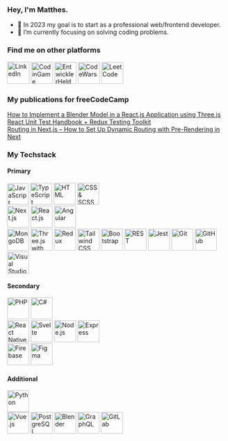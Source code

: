 ### Hey, I'm Matthes.

- 🎯 In 2023 my goal is to start as a professional web/frontend developer.
- 🌱 I’m currently focusing on solving coding problems.

### Find me on other platforms
<div>
  <a href="https://www.linkedin.com/in/matthes-b%C3%A4r-68199a256/"><img height="51" src="https://icon.icepanel.io/Technology/svg/LinkedIn.svg" alt="LinkedIn" title="LinkedIn" /></a>
  <a href="https://www.codingame.com/profile/a3dbd9f4eb4cd67d9377ec73dd9363e76178174"><img height="50" src="https://forum.codingame.com/uploads/default/original/3X/8/0/80dbeb5195f605287fea6abe403a1b8bd96abf17.png" alt="CodinGame" title="CodinGame" /></a>
  <a href="https://platform.entwicklerheld.de/publicprofile/fcaa9abbe1f4908ccfa369e97df66992"><img height="50" src="https://s3.eu-central-1.amazonaws.com/entwicklerheld-mobile-landing-page/eh_plumplori_1200x630.png" alt="EntwicklerHeld" title="EntwicklerHeld" /></a>
   <a href="https://www.codewars.com/users/DeerFutureMe"><img height="50" src="https://uploads-ssl.webflow.com/62e95dddfb380a0e61193e7d/6363e7db70db732290fa3db6_logo-256.png" alt="CodeWars" title="CodeWars" /></a>
   <a href="https://leetcode.com/DeerFutureMe/"><img height="50" src="https://leetcode.com/static/images/LeetCode_logo_rvs.png" alt="LeetCode" title="LeetCode" /></a>
</div>

### My publications for freeCodeCamp
<div>
  <a href="https://www.freecodecamp.org/news/blender-three-js-react-js/">How to Implement a Blender Model in a React.js Application using Three.js</a>
</div>
<div>
  <a href="https://www.freecodecamp.org/news/how-to-write-unit-tests-in-react-redux/">React Unit Test Handbook + Redux Testing Toolkit</a>
</div>
<div>
  <a href="https://www.freecodecamp.org/news/how-to-setup-dynamic-routing-in-nextjs/">Routing in Next.js – How to Set Up Dynamic Routing with Pre-Rendering in Next</a>
</div>

### My Techstack
  #### Primary
  <div>
    <img height="49" src="https://user-images.githubusercontent.com/25181517/117447155-6a868a00-af3d-11eb-9cfe-245df15c9f3f.png" alt="JavaScript" title="JavaScript" />
    <img height="50" src="https://user-images.githubusercontent.com/25181517/183890598-19a0ac2d-e88a-4005-a8df-1ee36782fde1.png" alt="TypeScript" title="TypeScript" />
    <img height="50" src="https://user-images.githubusercontent.com/25181517/192158954-f88b5814-d510-4564-b285-dff7d6400dad.png" alt="HTML" title="HTML" />
    <img height="50" src="https://user-images.githubusercontent.com/25181517/183898674-75a4a1b1-f960-4ea9-abcb-637170a00a75.png" alt="CSS & SCSS" title="CSS & SCSS" />
  </div>
  <div>
    <img src="https://icon.icepanel.io/Technology/png-shadow-512/Next.js.png" alt="Next.js" title="Next.js" height="50" style="display:inline-block;">
    <img src="https://user-images.githubusercontent.com/25181517/183897015-94a058a6-b86e-4e42-a37f-bf92061753e5.png" alt="React.js" title="React.js" height="50" style="display:inline-block;">
    <img src="https://user-images.githubusercontent.com/25181517/183890595-779a7e64-3f43-4634-bad2-eceef4e80268.png" alt="Angular" title="Angular" height="50" style="display:inline-block;">
  </div>
  <div>
    <img height="50" src="https://user-images.githubusercontent.com/25181517/182884177-d48a8579-2cd0-447a-b9a6-ffc7cb02560e.png" alt="MongoDB" title="MongoDB" />
    <img height="50" src="https://icon.icepanel.io/Technology/png-shadow-512/Three.js.png" alt="Three.js with React Three Fiber" title="Three.js with React Three Fiber" />
    <img height="50" src="https://user-images.githubusercontent.com/25181517/187896150-cc1dcb12-d490-445c-8e4d-1275cd2388d6.png" alt="Redux" title="Redux" />
    <img height="50" src="https://user-images.githubusercontent.com/25181517/202896760-337261ed-ee92-4979-84c4-d4b829c7355d.png" alt="Tailwind CSS" title="Tailwind CSS"/>
    <img height="50" src="https://user-images.githubusercontent.com/25181517/183898054-b3d693d4-dafb-4808-a509-bab54cf5de34.png" alt="Bootstrap" title="Bootstrap" />
    <img height="50" src="https://user-images.githubusercontent.com/25181517/192107858-fe19f043-c502-4009-8c47-476fc89718ad.png" alt="REST" title="REST" />
    <img height="50" src="https://user-images.githubusercontent.com/25181517/187955005-f4ca6f1a-e727-497b-b81b-93fb9726268e.png" alt="Jest" title="Jest" />
    <img height="50" src="https://user-images.githubusercontent.com/25181517/192108372-f71d70ac-7ae6-4c0d-8395-51d8870c2ef0.png" alt="Git" title="Git" />
    <img height="50" src="https://user-images.githubusercontent.com/25181517/192108374-8da61ba1-99ec-41d7-80b8-fb2f7c0a4948.png" alt="GitHub" title="GitHub" />
    <img height="50" src="https://user-images.githubusercontent.com/25181517/192108891-d86b6220-e232-423a-bf5f-90903e6887c3.png" alt="Visual Studio Code" title="Visual Studio Code" />
  </div>
  
  #### Secondary
  <div>
    <img height="50" src="https://user-images.githubusercontent.com/25181517/183570228-6a040b9f-3ddf-47a2-a201-743121dac664.png" alt="PHP" title="PHP"/>
    <img height="50" src="https://user-images.githubusercontent.com/25181517/121405384-444d7300-c95d-11eb-959f-913020d3bf90.png" alt="C#" title="C#"/>
  </div>
  
  <div>
    <img src="https://user-images.githubusercontent.com/25181517/183897015-94a058a6-b86e-4e42-a37f-bf92061753e5.png" alt="React Native" title="React Native" height="50" style="display:inline-block;">
    <img src="https://upload.wikimedia.org/wikipedia/commons/1/1b/Svelte_Logo.svg" alt="Svelte" title="Svelte" height="50" style="display:inline-block;">
    <img height="50" src="https://user-images.githubusercontent.com/25181517/183568594-85e280a7-0d7e-4d1a-9028-c8c2209e073c.png" alt="Node.js" title="Node.js" />
    <img height="50" src="https://user-images.githubusercontent.com/25181517/183859966-a3462d8d-1bc7-4880-b353-e2cbed900ed6.png" alt="Express" title="Express" />
  </div>
  
  <div>
    <img height="50" src="https://user-images.githubusercontent.com/25181517/189716855-2c69ca7a-5149-4647-936d-780610911353.png" alt="Firebase" title="Firebase" />
    <img height="50" src="https://user-images.githubusercontent.com/25181517/189715289-df3ee512-6eca-463f-a0f4-c10d94a06b2f.png" alt="Figma" title="Figma" />
  </div>
  
  #### Additional
  <div>
   <img height="50" src="https://user-images.githubusercontent.com/25181517/183423507-c056a6f9-1ba8-4312-a350-19bcbc5a8697.png" alt="Python" title="Python" />
  </div>
  
  <div>
    <img src="https://user-images.githubusercontent.com/25181517/117448124-a2da9800-af3e-11eb-85d2-bd1b69b65603.png" alt="Vue.js" title="Vue.js" height="50" style="display:inline-block;">
    <img height="50" src="https://user-images.githubusercontent.com/25181517/117208740-bfb78400-adf5-11eb-97bb-09072b6bedfc.png" alt="PostgreSQL" title="PostgreSQL"/>
    <img height="50" src="https://icon.icepanel.io/Technology/svg/Blender.svg" alt="Blender" title="Blender" />
    <img height="50" src="https://user-images.githubusercontent.com/25181517/192107856-aa92c8b1-b615-47c3-9141-ed0d29a90239.png" alt="GraphQL" title="GraphQL" />
    <img height="50" src="https://user-images.githubusercontent.com/25181517/192108376-c675d39b-90f6-4073-bde6-5a9291644657.png" alt="GitLab" title="GitLab" /> 
  </div>
